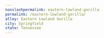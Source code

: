 ```yaml
---
﻿nonslashpermalink: eastern-lowland-gorilla
permalink: /eastern-lowland-gorilla/
alley: Eastern Lowland Gorilla
city: Springfield
state: Tennessee
---
```

